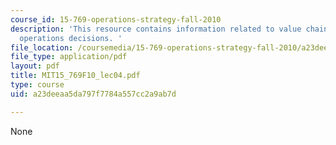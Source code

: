 ```yaml
---
course_id: 15-769-operations-strategy-fall-2010
description: 'This resource contains information related to value chain dynamics and
  operations decisions. '
file_location: /coursemedia/15-769-operations-strategy-fall-2010/a23deeaa5da797f7784a557cc2a9ab7d_MIT15_769F10_lec04.pdf
file_type: application/pdf
layout: pdf
title: MIT15_769F10_lec04.pdf
type: course
uid: a23deeaa5da797f7784a557cc2a9ab7d

---
```

None